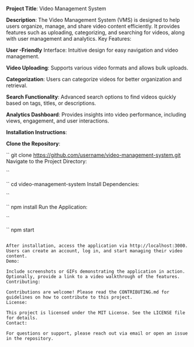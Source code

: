 **Project Title**: Video Management System

**Description**:
The Video Management System (VMS) is designed to help users organize, manage, and share video content efficiently.
It provides features such as uploading, categorizing, and searching for videos, along with user management and analytics.
Key Features:

**User -Friendly** Interface: Intuitive design for easy navigation and video management.

**Video Uploading**: Supports various video formats and allows bulk uploads.

**Categorization**: Users can categorize videos for better organization and retrieval.

**Search Functionality**: Advanced search options to find videos quickly based on tags, titles, or descriptions.

**Analytics Dashboard**: Provides insights into video performance, including views, engagement, and user interactions.

**Installation Instructions**:

**Clone the Repository**:

``
git clone https://github.com/username/video-management-system.git
Navigate to the Project Directory:

``

``
cd video-management-system
Install Dependencies:

``

``
npm install
Run the Application:

``

``
npm start

```

After installation, access the application via http://localhost:3000.
Users can create an account, log in, and start managing their video content.
Demo:

Include screenshots or GIFs demonstrating the application in action.
Optionally, provide a link to a video walkthrough of the features.
Contributing:

Contributions are welcome! Please read the CONTRIBUTING.md for guidelines on how to contribute to this project.
License:

This project is licensed under the MIT License. See the LICENSE file for details.
Contact:

For questions or support, please reach out via email or open an issue in the repository.
